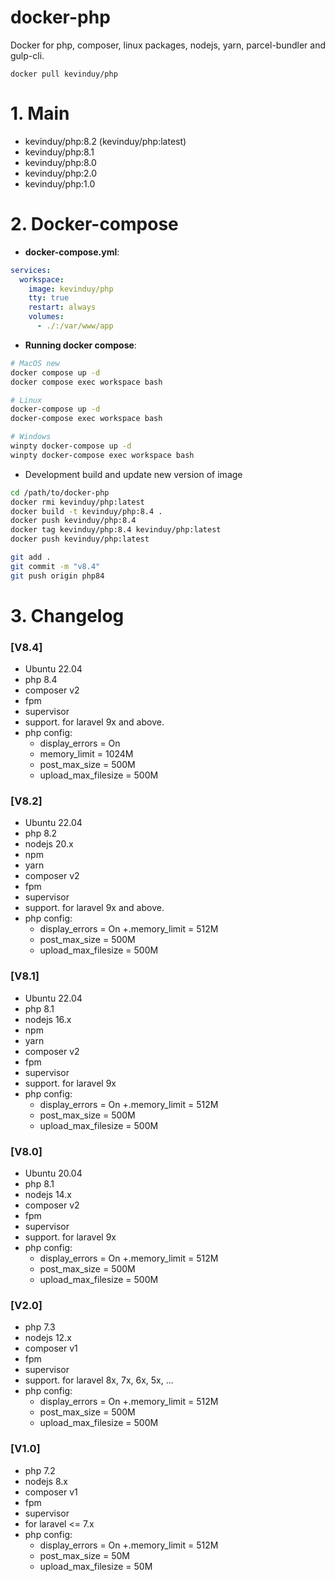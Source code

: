 # docker-php
Docker for php, composer, linux packages, nodejs, yarn, parcel-bundler and gulp-cli.

`docker pull kevinduy/php`

# 1. Main

- kevinduy/php:8.2 (kevinduy/php:latest)
- kevinduy/php:8.1
- kevinduy/php:8.0
- kevinduy/php:2.0
- kevinduy/php:1.0

# 2. Docker-compose

- __docker-compose.yml__:

```yaml
services:
  workspace:
    image: kevinduy/php
    tty: true
    restart: always
    volumes:
      - ./:/var/www/app
```

- __Running docker compose__:

```sh
# MacOS new
docker compose up -d
docker compose exec workspace bash

# Linux
docker-compose up -d
docker-compose exec workspace bash

# Windows
winpty docker-compose up -d
winpty docker-compose exec workspace bash
```

- Development build and update new version of image
```sh
cd /path/to/docker-php
docker rmi kevinduy/php:latest
docker build -t kevinduy/php:8.4 .
docker push kevinduy/php:8.4
docker tag kevinduy/php:8.4 kevinduy/php:latest
docker push kevinduy/php:latest

git add .
git commit -m "v8.4"
git push origin php84
```

# 3. Changelog

### [V8.4]
- Ubuntu 22.04
- php 8.4
- composer v2
- fpm
- supervisor
- support. for laravel 9x and above.
- php config:
  + display_errors = On
  + memory_limit = 1024M
  + post_max_size = 500M
  + upload_max_filesize = 500M

### [V8.2]
- Ubuntu 22.04
- php 8.2
- nodejs 20.x
- npm
- yarn
- composer v2
- fpm
- supervisor
- support. for laravel 9x and above.
- php config:
  + display_errors = On
  +.memory_limit = 512M
  + post_max_size = 500M
  + upload_max_filesize = 500M

### [V8.1]
- Ubuntu 22.04
- php 8.1
- nodejs 16.x
- npm
- yarn
- composer v2
- fpm
- supervisor
- support. for laravel 9x
- php config:
  + display_errors = On
  +.memory_limit = 512M
  + post_max_size = 500M
  + upload_max_filesize = 500M

### [V8.0]
- Ubuntu 20.04
- php 8.1
- nodejs 14.x
- composer v2
- fpm
- supervisor
- support. for laravel 9x
- php config:
  + display_errors = On
  +.memory_limit = 512M
  + post_max_size = 500M
  + upload_max_filesize = 500M

### [V2.0]
- php 7.3
- nodejs 12.x
- composer v1
- fpm
- supervisor
- support. for laravel 8x, 7x, 6x, 5x, ...
- php config:
  + display_errors = On
  +.memory_limit = 512M
  + post_max_size = 500M
  + upload_max_filesize = 500M

### [V1.0]
- php 7.2
- nodejs 8.x
- composer v1
- fpm
- supervisor
- for laravel <= 7.x
- php config:
  + display_errors = On
  +.memory_limit = 512M
  + post_max_size = 50M
  + upload_max_filesize = 50M

